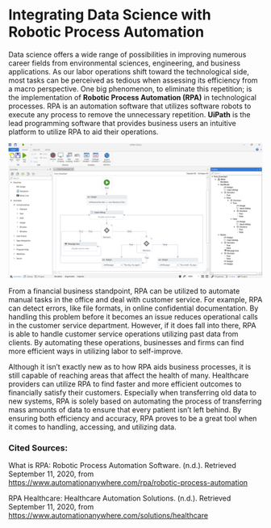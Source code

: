 # Integrating Data Science with Robotic Process Automation

Data science offers a wide range of possibilities in improving numerous career fields from environmental sciences, engineering, and business applications. As our labor operations shift toward the technological side, most tasks can be perceived as tedious when assessing its efficiency from a macro perspective. One big phenomenon, to eliminate this repetition; is the implementation of **Robotic Process Automation (RPA)** in technological processes. RPA is an automation software that utilizes software robots to execute any process to remove the unnecessary repetition. **UiPath** is the lead programming software that provides business users an intuitive platform to utilize RPA to aid their operations. 

<img src="rpa_uipath.png" style="zoom:200%;" />



From a financial business standpoint, RPA can be utilized to automate manual tasks in the office and deal with customer service. For example, RPA can detect errors, like file formats, in online confidential documentation. By handling this problem before it becomes an issue reduces operational calls in the customer service department. However, if it does fall into there, RPA is able to handle customer service operations utilizing past data from clients. By automating these operations, businesses and firms can find more efficient ways in utilizing labor to self-improve. 

 

Although it isn’t exactly new as to how RPA aids business processes, it is still capable of reaching areas that affect the health of many. Healthcare providers can utilize RPA to find faster and more efficient outcomes to financially satisfy their customers. Especially when transferring old data to new systems, RPA is solely based on automating the process of transferring mass amounts of data to ensure that every patient isn’t left behind. By ensuring both efficiency and accuracy, RPA proves to be a great tool when it comes to handling, accessing, and utilizing data. 



### Cited Sources: 

What is RPA: Robotic Process Automation Software. (n.d.). Retrieved September 11, 2020, from https://www.automationanywhere.com/rpa/robotic-process-automation

RPA Healthcare: Healthcare Automation Solutions. (n.d.). Retrieved September 11, 2020, from https://www.automationanywhere.com/solutions/healthcare